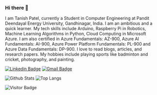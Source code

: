 ### Hi there 👋

I am Tanish Patel, currently a Student in Computer Engineering at Pandit Deendayal Energy University, Gandhinagar, India.  I am an ambitious and a quick learner. My tech skills include Arduino, Raspberry Pi in Robotics, Machine Learning Algorithms in Python, Cloud Computing in Microsoft Azure. I am also certified in Azure Fundamentals: AZ-900, Azure AI Fundamentals: AI-900, Azure Power Platform Fundamentals: PL-900 and Azure Data Fundamentals: DP-900. I love to read blogs, articles, and research papers. My hobbies include playing sports like badminton and cricket, photography, and painting. 

[![Linkedin Badge](https://img.shields.io/badge/-tanishpatel01-blue?style=flat-square&logo=Linkedin&logoColor=white&link=https://www.linkedin.com/in/tanishpatel01/)](https://www.linkedin.com/in/tanishpatel0106/)
[![Gmail Badge](https://img.shields.io/badge/-tanishpatel0106@gmail.com-c14438?style=flat-square&logo=Gmail&logoColor=white&link=mailto:tanishpatel0106@gmail.com)](mailto:tanishpatel0106@gmail.com)


<!-- ## ⚡ Technologies

![Python](https://img.shields.io/badge/-Python-black?style=flat-square&logo=Python)
![C++](https://img.shields.io/badge/-C++-00599C?style=flat-square&logo=c)
![MySQL](https://img.shields.io/badge/-MySQL-black?style=flat-square&logo=mysql)
![Heroku](https://img.shields.io/badge/-Heroku-430098?style=flat-square&logo=heroku)
![Amazon AWS](https://img.shields.io/badge/Amazon%20AWS-232F3E?style=flat-square&logo=amazon-aws)
![Git](https://img.shields.io/badge/-Git-black?style=flat-square&logo=git)
![GitHub](https://img.shields.io/badge/-GitHub-181717?style=flat-square&logo=github)
![GitLab](https://img.shields.io/badge/-GitLab-FCA121?style=flat-square&logo=gitlab)
![BitBucket](https://img.shields.io/badge/-BitBucket-darkblue?style=flat-square&logo=bitbucket) -->

![Github Stats](https://github-readme-stats.vercel.app/api?username=tanishpatel0106&count_private=true&show_icons=true&include_all_commits=true)
![Top Langs](https://github-readme-stats.vercel.app/api/top-langs/?username=tanishpatel0106&hide=TeX&layout=compact)

![Visitor Badge](https://visitor-badge.laobi.icu/badge?page_id=tanishpatel0106.tanishpatel0106)
